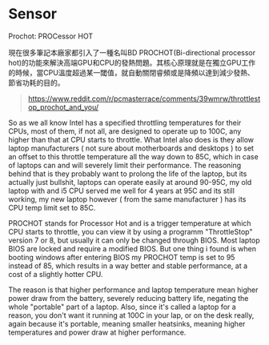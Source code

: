 # Sensor


Prochot: PROCessor HOT

現在很多筆記本廠家都引入了一種名叫BD PROCHOT(Bi-directional processor hot)的功能來解決高端GPU和CPU的發熱問題。其核心原理就是在獨立GPU工作的時候，當CPU溫度超過某一閾值，就自動關閉睿頻或是降頻以達到減少發熱、節省功耗的目的。

> https://www.reddit.com/r/pcmasterrace/comments/39wmrw/throttlestop_prochot_and_you/
>
So as we all know Intel has a specified throttling temperatures for their CPUs, most of them, if not all, are designed to operate up to 100C, any higher than that at CPU starts to throttle. What Intel also does is they allow laptop manufacturers ( not sure about motherboards and desktops ) to set an offset to this throttle temperature all the way down to 85C, which in case of laptops can and will severely limit their performance. The reasoning behind that is they probably want to prolong the life of the laptop, but its actually just bullshit, laptops can operate easily at around 90-95C, my old laptop with and i5 CPU served me well for 4 years at 95C and its still working, my new laptop however ( from the same manufacturer ) has its CPU temp limit set to 85C.

PROCHOT stands for Processor Hot and is a trigger temperature at which CPU starts to throttle, you can view it by using a programm "ThrottleStop" version 7 or 8, but usually it can only be changed through BIOS. Most laptop BIOS are locked and require a modified BIOS. But one thing i found is when booting windows after entering BIOS my PROCHOT temp is set to 95 instead of 85, which results in a way better and stable performance, at a cost of a slightly hotter CPU.

The reason is that higher performance and laptop temperature mean higher power draw from the battery, severely reducing battery life, negating the whole "portable" part of a laptop. Also, since it's called a laptop for a reason, you don't want it running at 100C in your lap, or on the desk really, again because it's portable, meaning smaller heatsinks, meaning higher temperatures and power draw at higher performance.

